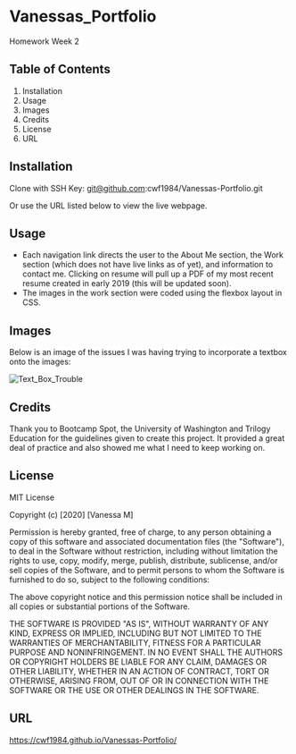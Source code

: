 # Vanessas_Portfolio
Homework Week 2

## Table of Contents

1. Installation
2. Usage
3. Images
4. Credits
5. License
6. URL

## Installation

Clone with SSH Key:
git@github.com:cwf1984/Vanessas-Portfolio.git

Or use the URL listed below to view the live webpage.

## Usage

* Each navigation link directs the user to the About Me section, the Work section (which does not have live links as of yet), and information to contact me. Clicking on resume will pull up a PDF of my most recent resume created in early 2019 (this will be updated soon).
* The images in the work section were coded using the flexbox layout in CSS. 

## Images

Below is an image of the issues I was having trying to incorporate a textbox onto the images:

![Text_Box_Trouble](./images/Text_Box_Trouble.png "Text_Box_Trouble")


## Credits

Thank you to Bootcamp Spot, the University of Washington and Trilogy Education for the guidelines given to create this project. It provided a great deal of practice and also showed me what I need to keep working on.
## License

MIT License

Copyright (c) [2020] [Vanessa M]

Permission is hereby granted, free of charge, to any person obtaining a copy
of this software and associated documentation files (the "Software"), to deal
in the Software without restriction, including without limitation the rights
to use, copy, modify, merge, publish, distribute, sublicense, and/or sell
copies of the Software, and to permit persons to whom the Software is
furnished to do so, subject to the following conditions:

The above copyright notice and this permission notice shall be included in all
copies or substantial portions of the Software.

THE SOFTWARE IS PROVIDED "AS IS", WITHOUT WARRANTY OF ANY KIND, EXPRESS OR
IMPLIED, INCLUDING BUT NOT LIMITED TO THE WARRANTIES OF MERCHANTABILITY,
FITNESS FOR A PARTICULAR PURPOSE AND NONINFRINGEMENT. IN NO EVENT SHALL THE
AUTHORS OR COPYRIGHT HOLDERS BE LIABLE FOR ANY CLAIM, DAMAGES OR OTHER
LIABILITY, WHETHER IN AN ACTION OF CONTRACT, TORT OR OTHERWISE, ARISING FROM,
OUT OF OR IN CONNECTION WITH THE SOFTWARE OR THE USE OR OTHER DEALINGS IN THE
SOFTWARE.

## URL
https://cwf1984.github.io/Vanessas-Portfolio/
